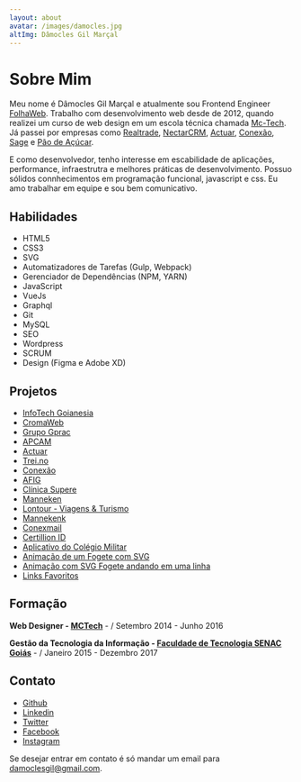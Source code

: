 ```yaml
---
layout: about
avatar: /images/damocles.jpg
altImg: Dâmocles Gil Marçal
---
```


# Sobre Mim

Meu nome é Dâmocles Gil Marçal e atualmente sou Frontend Engineer [FolhaWeb](http://folhaweb.online/home.html). Trabalho com desenvolvimento web desde de 2012, quando realizei um curso de web design em um escola técnica chamada [Mc-Tech](http://mctechgoiania.com.br/).
Já passei por empresas como [Realtrade](http://realtradeclub.com/), [NectarCRM](https://nectarcrm.com.br/), [Actuar](https://actuar.com), [Conexão](https://conexaopro.com.br/site/), [Sage](https://www.sage.com/pt-br) e [Pão de Açúcar](https://www.paodeacucar.com/).

E como desenvolvedor, tenho interesse em escabilidade de aplicações, performance, infraestrutra e melhores práticas de desenvolvimento. Possuo sólidos connhecimentos em programação funcional, javascript e css. Eu amo trabalhar em equipe e sou bem comunicativo.

## Habilidades

- HTML5
- CSS3
- SVG
- Automatizadores de Tarefas (Gulp, Webpack)
- Gerenciador de Dependências (NPM, YARN)
- JavaScript
- VueJs
- Graphql
- Git
- MySQL
- SEO
- Wordpress
- SCRUM
- Design (Figma e Adobe XD)

## Projetos

<!-- - [Premyu](https://premyu.com/) -->
<!-- - [Realtrade Club](http://realtradeclub.com/dev) -->
<!-- - [Plaico](https://plaico.com/) -->
<!-- - [Danwealth](https://danwealth.com/dev/) -->
- [InfoTech Goianesia](https://infotechgoianesia.com.br)
- [CromaWeb](https://cromaweb.com.br/)
- [Grupo Gprac](https://grupogprac.com.br/)
- [APCAM](https://apcam.org.br/home/institucional)
- [Actuar](https://actuar.com)
- [Trei.no](http://trei.no/)
- [Conexão](https://conexaopro.com.br/site/)
- [AFIG](https://afig.actuar.com/)
- [Clínica Supere](http://supereador.com.br/Home)
- [Manneken](http://mannekentravel.com/)
- [Lontour - Viagens & Turismo](http://www.lontourviagens.com.br/)
- [Mannekenk](http://mannekentravel.com.br/)
- [Conexmail](http://conexmail.com.br/)
- [Certillion ID](https://certillionid.com/)
- [Aplicativo do Colégio Militar](https://play.google.com/store/apps/details?id=io.fpm)
- [Animação de um Fogete com SVG](https://codepen.io/damoclesgil/full/eGWrdq/)
- [Animação com SVG Fogete andando em uma linha](https://codepen.io/damoclesgil/full/Nadazg/)
- [Links Favoritos](https://github.com/damoclesgil/favorites-links)

## Formação

**Web Designer - [MCTech](http://mctechgoiania.com.br/)** - / Setembro 2014 - Junho 2016

**Gestão da Tecnologia da Informação - [Faculdade de Tecnologia SENAC Goiás](https://www.go.senac.br/portal/)** - / Janeiro 2015 - Dezembro 2017

## Contato

- [Github](https://github.com/damoclesgil/)
- [Linkedin](https://www.linkedin.com/in/damoclesgil/)
- [Twitter](https://twitter.com/damoclesgil)
- [Facebook](https://www.facebook.com/damoclesgil)
- [Instagram](https://www.instagram.com/damoclesgil/)

Se desejar entrar em contato é só mandar um email para [damoclesgil@gmail.com](mailto:damoclesgil@gmail.com).
